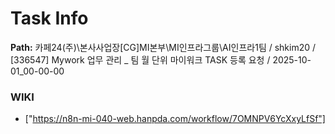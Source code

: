 # Task Info

**Path:** 카페24(주)\본사사업장\[CG]MI본부\MI인프라그룹\AI인프라1팀 / shkim20 / [336547] Mywork 업무 관리 _ 팀 월 단위 마이워크 TASK 등록 요청 / 2025-10-01_00-00-00

### WIKI
- ["https://n8n-mi-040-web.hanpda.com/workflow/7OMNPV6YcXxyLfSf"]

